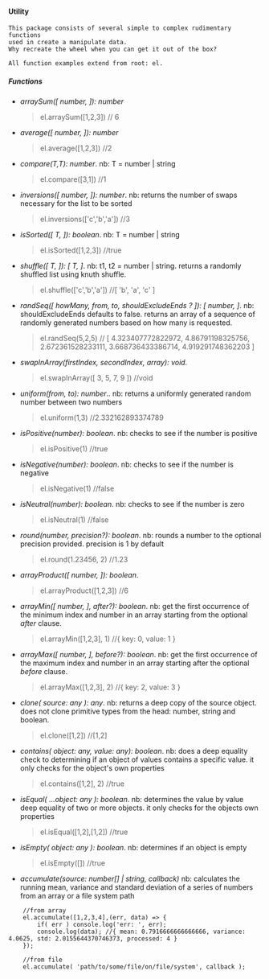#### Utility
    This package consists of several simple to complex rudimentary functions
    used in create a manipulate data.
    Why recreate the wheel when you can get it out of the box?
    
    All function examples extend from root: el.
    
##### Functions
- _arraySum([ number, ]): number_
    > el.arraySum([1,2,3]) // 6
- _average([ number, ]): number_
    > el.average([1,2,3]) //2
- _compare(T,T): number_. nb: T = number | string 
    > el.compare([3,1]) //1
- _inversions([ number, ]): number_. nb: returns the number of swaps necessary for the list to be sorted
    > el.inversions(['c','b','a']) //3
- _isSorted([ T, ]): boolean_. nb: T = number | string 
    > el.isSorted([1,2,3]) //true
- _shuffle([ T, ]): [ T, ]_. nb: t1, t2 = number | string. returns a randomly shuffled list using knuth shuffle.
    > el.shuffle(['c','b','a']) //[ 'b', 'a', 'c' ]
- _randSeq([ howMany, from, to, shouldExcludeEnds ? ]): [ number, ]_. nb: shouldExcludeEnds defaults to false. returns an array of a sequence of randomly generated numbers based on how many is requested. 
    > el.randSeq(5,2,5) // [ 4.323407772822972, 4.86791198325756, 2.672361528233111, 3.668736433386714, 4.919291748362203 ]
- _swapInArray(firstIndex, secondIndex, array): void_. 
    > el.swapInArray([ 3, 5, 7, 9 ]) //void
- _uniform(from, to): number_.. nb: returns a uniformly generated random number between two numbers 
    > el.uniform(1,3) //2.332162893374789
- _isPositive(number): boolean_. nb: checks to see if the number is positive 
    > el.isPositive(1) //true
- _isNegative(number): boolean_. nb: checks to see if the number is negative
    > el.isNegative(1) //false
- _isNeutral(number): boolean_. nb: checks to see if the number is zero
    > el.isNeutral(1) //false
- _round(number, precision?): boolean_. nb: rounds a number to the optional precision provided. precision is 1 by default
    > el.round(1.23456, 2) //1.23
- _arrayProduct([ number, ]): boolean_.
    > el.arrayProduct([1,2,3]) //6
- _arrayMin([ number, ], after?): boolean_. nb: get the first occurrence of the minimum index and number in an array starting from the optional _after_ clause.
    > el.arrayMin([1,2,3], 1) //{ key: 0, value: 1 }
- _arrayMax([ number, ], before?): boolean_. nb: get the first occurrence of the maximum index and number in an array starting after the optional _before_ clause.
    > el.arrayMax([1,2,3], 2) //{ key: 2, value: 3 }
- _clone( source: any ): any_. nb: returns a deep copy of the source object. does not clone primitive types from the head: number, string and boolean.
    > el.clone([1,2]) //[1,2]
- _contains( object: any, value: any): boolean_. nb: does a deep equality check to determining if an object of values contains a specific value. it only checks for the object's own properties
    > el.contains([1,2], 2) //true
- _isEqual( ...object: any ): boolean_. nb: determines the value by value deep equality of two or more objects. it only checks for the objects own properties
    > el.isEqual([1,2],[1,2]) //true
- _isEmpty( object: any ): boolean_. nb: determines if an object is empty
    > el.isEmpty([]) //true
- _accumulate(source: number[] | string, callback)_ nb: calculates the running mean, variance and standard deviation of a series of numbers from an array or a file system path
```ecmascript 6
    //from array
    el.accumulate([1,2,3,4],(err, data) => {
        if( err ) console.log('err: ', err);
        console.log(data); //{ mean: 0.7916666666666666, variance: 4.0625, std: 2.0155644370746373, processed: 4 }
    });

    //from file
    el.accumulate( 'path/to/some/file/on/file/system', callback );
```
